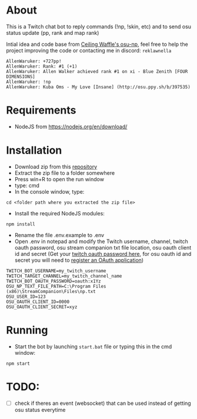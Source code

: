 # About

This is a Twitch chat bot to reply commands (!np, !skin, etc) and to send osu status update (pp, rank and map rank)

Intial idea and code base from [Ceiling Waffle's osu-np](https://bitbucket.org/ceilingwaffle/osu-np/src/master), feel free to help the project improving the code or contacting me in discord: `reklawnella`

```
AllenWaruker: +727pp!
AllenWaruker: Rank: #1 (+1)
AllenWaruker: Allen Walker achieved rank #1 on xi - Blue Zenith [FOUR DIMENSIONS]
AllenWaruker: !np
AllenWaruker: Kuba Oms - My Love [Insane] (http://osu.ppy.sh/b/397535)
```

# Requirements
- NodeJS from https://nodejs.org/en/download/

# Installation
- Download zip from this [repository](https://github.com/reklaWnellA/Twitch-Osu-Stats/archive/refs/heads/master.zip)
- Extract the zip file to a folder somewhere
- Press win+R to open the run window
- type: cmd
- In the console window, type:
```
cd <folder path where you extracted the zip file>
```
- Install the required NodeJS modules:
```
npm install
```
- Rename the file .env.example to .env
- Open .env in notepad and modify the Twitch username, channel, twitch oauth password, osu stream companion txt file location, osu oauth client id and secret (Get your [twitch oauth password here](https://twitchapps.com/tmi), for osu oauth id and secret you will need to [register an OAuth application](https://osu.ppy.sh/home/account/edit#new-oauth-application))
```
TWITCH_BOT_USERNAME=my_twitch_username
TWITCH_TARGET_CHANNEL=my_twitch_channel_name
TWITCH_BOT_OAUTH_PASSWORD=oauth:x1Yz
OSU_NP_TEXT_FILE_PATH=C:\Program Files (x86)\StreamCompanion\Files\np.txt
OSU_USER_ID=123
OSU_OAUTH_CLIENT_ID=0000
OSU_OAUTH_CLIENT_SECRET=xyz
```

# Running
- Start the bot by launching `start.bat` file or typing this in the cmd window:
```
npm start
```

# TODO:
- [ ] check if theres an event (websocket) that can be used instead of getting osu status everytime
